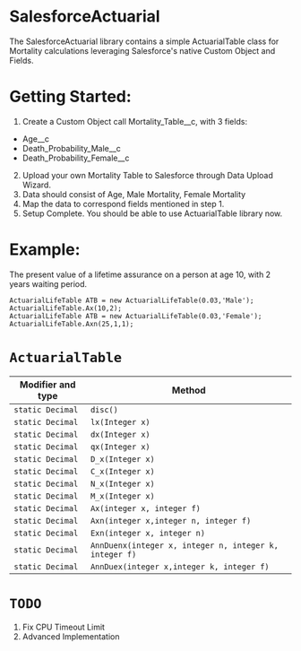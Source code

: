 # SalesforceActuarial
The SalesforceActuarial library contains a simple ActuarialTable class for Mortality calculations leveraging Salesforce's native Custom Object and Fields.

# Getting Started: 
1. Create a Custom Object call Mortality_Table__c, with 3 fields:
* Age__c
* Death_Probability_Male__c
* Death_Probability_Female__c
2. Upload your own Mortality Table to Salesforce through Data Upload Wizard.
3. Data should consist of Age, Male Mortality, Female Mortality
3. Map the data to correspond fields mentioned in step 1.
4. Setup Complete. You should be able to use ActuarialTable library now.

# Example:
The present value of a lifetime assurance on a person at age 10, with 2 years waiting period.
```
ActuarialLifeTable ATB = new ActuarialLifeTable(0.03,'Male');
ActuarialLifeTable.Ax(10,2);
ActuarialLifeTable ATB = new ActuarialLifeTable(0.03,'Female');
ActuarialLifeTable.Axn(25,1,1);
```

# `ActuarialTable`

| Modifier and type | Method |
|-------------------|--------|
| `static Decimal` | `disc()`| 
| `static Decimal` | `lx(Integer x)`|
| `static Decimal` | `dx(Integer x)`|
| `static Decimal` | `qx(Integer x)`|
| `static Decimal` | `D_x(Integer x)`|
| `static Decimal` | `C_x(Integer x)`|
| `static Decimal` | `N_x(Integer x)`|
| `static Decimal` | `M_x(Integer x)`|
| `static Decimal` | `Ax(integer x, integer f)`|
| `static Decimal` | `Axn(integer x,integer n, integer f)`|
| `static Decimal` | `Exn(integer x, integer n)`|
| `static Decimal` | `AnnDuenx(integer x, integer n, integer k, integer f)`|
| `static Decimal` | `AnnDuex(integer x,integer k, integer f)`|

# `TODO`
1. Fix CPU Timeout Limit 
2. Advanced Implementation 


